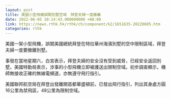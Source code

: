 ```yaml
---
layout: post
title: 美國小型飛機誤闖別墅空域　拜登夫婦一度撤離
date: 2022-06-05 10:14:43.000000000 +08:00
link: https://news.rthk.hk/rthk/ch/component/k2/1651635-20220605.htm
categories: rthk
---
```


美國一架小型飛機，誤闖美國總統拜登在特拉華州海濱別墅的空中限制區域，拜登夫婦一度要撤離別墅。

事發在當地星期六，白宮表示，拜登夫婦的安全沒有受到威脅，已經安全返回別墅。美國特勤局表示，涉事的小型飛機立即被護送出限制空域。初步調查顯示，機師無接收正確的無線電頻道，亦無遵守飛行指引。

美國聯邦航空局在拜登出發離開首都華盛頓前，已發出飛行指引，列出其身處方圓16公里為禁飛區，48公里為限制空域。
